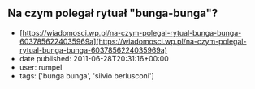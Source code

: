 ## Na czym polegał rytuał "bunga-bunga"?
 - [https://wiadomosci.wp.pl/na-czym-polegal-rytual-bunga-bunga-6037856224035969a](https://wiadomosci.wp.pl/na-czym-polegal-rytual-bunga-bunga-6037856224035969a)
 - date published: 2011-06-28T20:31:16+00:00
 - user: rumpel
 - tags: ['bunga bunga', 'silvio berlusconi']

